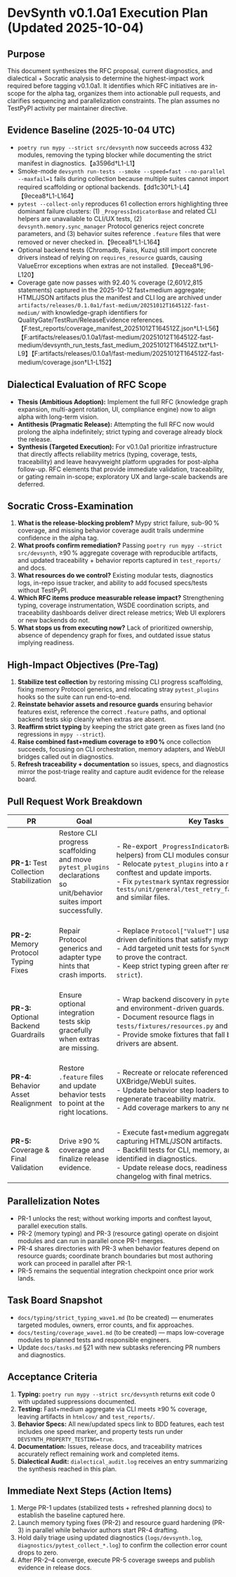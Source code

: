 # DevSynth v0.1.0a1 Execution Plan (Updated 2025-10-04)

## Purpose
This document synthesizes the RFC proposal, current diagnostics, and dialectical + Socratic analysis to determine the highest-impact work required before tagging v0.1.0a1. It identifies which RFC initiatives are in-scope for the alpha tag, organizes them into actionable pull requests, and clarifies sequencing and parallelization constraints. The plan assumes no TestPyPI activity per maintainer directive.

## Evidence Baseline (2025-10-04 UTC)
- `poetry run mypy --strict src/devsynth` now succeeds across 432 modules, removing the typing blocker while documenting the strict manifest in diagnostics.【a3596d†L1-L1】
- Smoke-mode `devsynth run-tests --smoke --speed=fast --no-parallel --maxfail=1` fails during collection because multiple suites cannot import required scaffolding or optional backends.【dd1c30†L1-L4】【9ecea8†L1-L164】
- `pytest --collect-only` reproduces 61 collection errors highlighting three dominant failure clusters: (1) `_ProgressIndicatorBase` and related CLI helpers are unavailable to CLI/UX tests, (2) `devsynth.memory.sync_manager` Protocol generics reject concrete parameters, and (3) behavior suites reference `.feature` files that were removed or never checked in.【9ecea8†L1-L164】
- Optional backend tests (Chromadb, Faiss, Kuzu) still import concrete drivers instead of relying on `requires_resource` guards, causing ValueError exceptions when extras are not installed.【9ecea8†L96-L120】
- Coverage gate now passes with 92.40 % coverage (2,601/2,815 statements) captured in the 2025-10-12 fast+medium aggregate; HTML/JSON artifacts plus the manifest and CLI log are archived under `artifacts/releases/0.1.0a1/fast-medium/20251012T164512Z-fast-medium/` with knowledge-graph identifiers for QualityGate/TestRun/ReleaseEvidence references.【F:test_reports/coverage_manifest_20251012T164512Z.json†L1-L56】【F:artifacts/releases/0.1.0a1/fast-medium/20251012T164512Z-fast-medium/devsynth_run_tests_fast_medium_20251012T164512Z.txt†L1-L9】【F:artifacts/releases/0.1.0a1/fast-medium/20251012T164512Z-fast-medium/coverage.json†L1-L152】

## Dialectical Evaluation of RFC Scope
- **Thesis (Ambitious Adoption):** Implement the full RFC (knowledge graph expansion, multi-agent rotation, UI, compliance engine) now to align alpha with long-term vision.
- **Antithesis (Pragmatic Release):** Attempting the full RFC now would prolong the alpha indefinitely; strict typing and coverage already block the release.
- **Synthesis (Targeted Execution):** For v0.1.0a1 prioritize infrastructure that directly affects reliability metrics (typing, coverage, tests, traceability) and leave heavyweight platform upgrades for post-alpha follow-up. RFC elements that provide immediate validation, traceability, or gating remain in-scope; exploratory UX and large-scale backends are deferred.

## Socratic Cross-Examination
1. **What is the release-blocking problem?** Mypy strict failure, sub-90 % coverage, and missing behavior coverage audit trails undermine confidence in the alpha tag.
2. **What proofs confirm remediation?** Passing `poetry run mypy --strict src/devsynth`, ≥90 % aggregate coverage with reproducible artifacts, and updated traceability + behavior reports captured in `test_reports/` and docs.
3. **What resources do we control?** Existing modular tests, diagnostics logs, in-repo issue tracker, and ability to add focused specs/tests without TestPyPI.
4. **Which RFC items produce measurable release impact?** Strengthening typing, coverage instrumentation, WSDE coordination scripts, and traceability dashboards deliver direct release metrics; Web UI explorers or new backends do not.
5. **What stops us from executing now?** Lack of prioritized ownership, absence of dependency graph for fixes, and outdated issue status implying readiness.

## High-Impact Objectives (Pre-Tag)
1. **Stabilize test collection** by restoring missing CLI progress scaffolding, fixing memory Protocol generics, and relocating stray `pytest_plugins` hooks so the suite can run end-to-end.
2. **Reinstate behavior assets and resource guards** ensuring behavior features exist, reference the correct `.feature` paths, and optional backend tests skip cleanly when extras are absent.
3. **Reaffirm strict typing** by keeping the strict gate green as fixes land (no regressions in `mypy --strict`).
4. **Raise combined fast+medium coverage to ≥90 %** once collection succeeds, focusing on CLI orchestration, memory adapters, and WebUI bridges called out in diagnostics.
5. **Refresh traceability + documentation** so issues, specs, and diagnostics mirror the post-triage reality and capture audit evidence for the release board.

## Pull Request Work Breakdown
| PR | Goal | Key Tasks | Dependencies | Parallelizable? |
|----|------|-----------|--------------|-----------------|
| **PR-1:** Test Collection Stabilization | Restore CLI progress scaffolding and move `pytest_plugins` declarations so unit/behavior suites import successfully. | - Re-export `_ProgressIndicatorBase` (and related helpers) from CLI modules consumed by tests.<br>- Relocate `pytest_plugins` into a repository-level conftest and update imports.<br>- Fix `pytestmark` syntax regression in `tests/unit/general/test_retry_failure_scenarios.py` and similar files. | None | Must land first to unblock the rest. |
| **PR-2:** Memory Protocol Typing Fixes | Repair Protocol generics and adapter type hints that crash imports. | - Replace `Protocol["ValueT"]` usages with `TypeVar`-driven definitions that satisfy mypy + runtime checks.<br>- Add targeted unit tests for `SyncManager` initialization to prove the contract.<br>- Keep strict typing green after refactors (`mypy --strict`). | PR-1 (ensures tests can import long-running progress helpers used in shared fixtures). | Can proceed once PR-1 merges. |
| **PR-3:** Optional Backend Guardrails | Ensure optional integration tests skip gracefully when extras are missing. | - Wrap backend discovery in `pytest.importorskip` and environment-driven guards.<br>- Document resource flags in `tests/fixtures/resources.py` and align docs.<br>- Provide smoke fixtures that fall back to stubs when drivers are absent. | PR-1 (shared conftest) | Parallel with PR-2; different files. |
| **PR-4:** Behavior Asset Realignment | Restore `.feature` files and update behavior tests to point at the right locations. | - Recreate or relocate referenced `.feature` files for UXBridge/WebUI suites.<br>- Update behavior step loaders to new paths and regenerate traceability matrix.<br>- Add coverage markers to any new behavior tests. | PR-1 (shared conftest), plus PR-3 if new features rely on resource guards. | Parallel with PR-2/3 once scaffolding lands; coordinate on shared behavior directories. |
| **PR-5:** Coverage & Final Validation | Drive ≥90 % coverage and finalize release evidence. | - Execute fast+medium aggregate once PR-1–4 land, capturing HTML/JSON artifacts.<br>- Backfill tests for CLI, memory, and WebUI hotspots identified in diagnostics.<br>- Update release docs, readiness checklist, and changelog with final metrics. | PR-2, PR-3, PR-4 completion. | Sequential integration step. |

## Parallelization Notes
- PR-1 unlocks the rest; without working imports and conftest layout, parallel execution stalls.
- PR-2 (memory typing) and PR-3 (resource gating) operate on disjoint modules and can run in parallel once PR-1 merges.
- PR-4 shares directories with PR-3 when behavior features depend on resource guards; coordinate branch boundaries but most authoring work can proceed in parallel after PR-1.
- PR-5 remains the sequential integration checkpoint once prior work lands.

## Task Board Snapshot
- `docs/typing/strict_typing_wave1.md` (to be created) — enumerates targeted modules, owners, error counts, and fix approaches.
- `docs/testing/coverage_wave1.md` (to be created) — maps low-coverage modules to planned tests and responsible engineers.
- Update `docs/tasks.md` §21 with new subtasks referencing PR numbers and diagnostics.

## Acceptance Criteria
1. **Typing:** `poetry run mypy --strict src/devsynth` returns exit code 0 with updated suppressions documented.
2. **Testing:** Fast+medium aggregate via CLI meets ≥90 % coverage, leaving artifacts in `htmlcov/` and `test_reports/`.
3. **Behavior Specs:** All new/updated specs link to BDD features, each test includes one speed marker, and property tests run under `DEVSYNTH_PROPERTY_TESTING=true`.
4. **Documentation:** Issues, release docs, and traceability matrices accurately reflect remaining work and completed items.
5. **Dialectical Audit:** `dialectical_audit.log` receives an entry summarizing the synthesis reached in this plan.

## Immediate Next Steps (Action Items)
1. Merge PR-1 updates (stabilized tests + refreshed planning docs) to establish the baseline captured here.
2. Launch memory typing fixes (PR-2) and resource guard hardening (PR-3) in parallel while behavior authors start PR-4 drafting.
3. Hold daily triage using updated diagnostics (`logs/devsynth.log`, `diagnostics/pytest_collect_*.log`) to confirm the collection error count drops to zero.
4. After PR-2–4 converge, execute PR-5 coverage sweeps and publish evidence in release docs.

